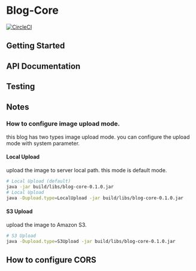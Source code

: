 # Blog-Core
[![CircleCI](https://circleci.com/gh/yuizho/blog-core/tree/master.svg?style=svg)](https://circleci.com/gh/yuizho/blog-core/tree/master)

## Getting Started

## API Documentation

## Testing

## Notes
### How to configure image upload mode.
this blog has two types image upload mode.
you can configure the upload mode with system parameter.

#### Local Upload
upload the image to server local path.
this mode is default mode.

```bash
# Local Upload (default)
java -jar build/libs/blog-core-0.1.0.jar
# Local Upload
java -Dupload.type=LocalUpload -jar build/libs/blog-core-0.1.0.jar
```

#### S3 Upload
upload the image to Amazon S3.

```bash
# S3 Upload
java -Dupload.type=S3Upload -jar build/libs/blog-core-0.1.0.jar
```

## How to configure CORS
